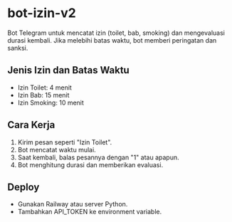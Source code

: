 # bot-izin-v2

Bot Telegram untuk mencatat izin (toilet, bab, smoking) dan mengevaluasi durasi kembali. Jika melebihi batas waktu, bot memberi peringatan dan sanksi.

## Jenis Izin dan Batas Waktu
- Izin Toilet: 4 menit
- Izin Bab: 15 menit
- Izin Smoking: 10 menit

## Cara Kerja
1. Kirim pesan seperti "Izin Toilet".
2. Bot mencatat waktu mulai.
3. Saat kembali, balas pesannya dengan "1" atau apapun.
4. Bot menghitung durasi dan memberikan evaluasi.

## Deploy
- Gunakan Railway atau server Python.
- Tambahkan API_TOKEN ke environment variable.
